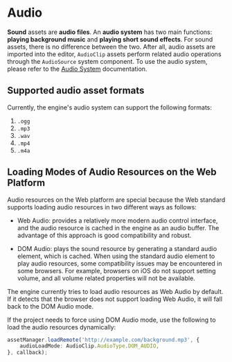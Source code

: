 # Audio

__Sound__ assets are __audio files__. An __audio system__ has two main functions: __playing background music__ and __playing short sound effects__.
For sound assets, there is no difference between the two. After all, audio assets are imported into the editor, `AudioClip` assets perform related audio operations through the `AudioSource` system component. To use the audio system, please refer to the [Audio System](../audio-system/overview.md) documentation.

## Supported audio asset formats

Currently, the engine's audio system can support the following formats:

  1. `.ogg`
  2. `.mp3`
  3. `.wav`
  4. `.mp4`
  5. `.m4a`

## Loading Modes of Audio Resources on the Web Platform

Audio resources on the Web platform are special because the Web standard supports loading audio resources in two different ways as follows:

- Web Audio: provides a relatively more modern audio control interface, and the audio resource is cached in the engine as an audio buffer. The advantage of this approach is good compatibility and robust.

- DOM Audio: plays the sound resource by generating a standard audio element, which is cached. When using the standard audio element to play audio resources, some compatibility issues may be encountered in some browsers. For example, browsers on iOS do not support setting volume, and all volume related properties will not be available.

The engine currently tries to load audio resources as Web Audio by default. If it detects that the browser does not support loading Web Audio, it will fall back to the DOM Audio mode.

If the project needs to force using DOM Audio mode, use the following to load the audio resources dynamically:

```typescript
assetManager.loadRemote('http://example.com/background.mp3', {
    audioLoadMode: AudioClip.AudioType.DOM_AUDIO,
}, callback);
```
